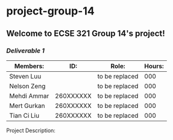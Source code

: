 # project-group-14

## Welcome to ECSE 321 Group 14's project!

### *Deliverable 1*
| Members:    | ID:       | Role:          | Hours: |
|-------------|-----------|----------------|--------|
| Steven Luu  |   | to be replaced | 000    |
| Nelson Zeng |   | to be replaced | 000    |
| Mehdi Ammar | 260XXXXXX | to be replaced | 000    |
| Mert Gurkan | 260XXXXXX | to be replaced | 000    |
| Tian Ci Liu | 260XXXXXX | to be replaced | 000    |

Project Description:
	

